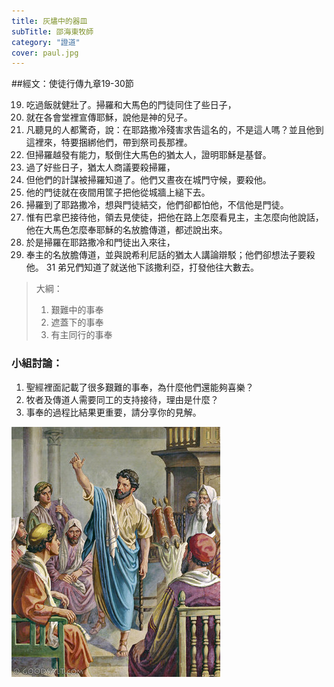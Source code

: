 ```yaml
---
title: 灰燼中的器皿
subTitle: 邵海東牧師
category: "證道"
cover: paul.jpg
---
```

##經文：使徒行傳九章19-30節


19. 吃過飯就健壯了。掃羅和大馬色的門徒同住了些日子，
20. 就在各會堂裡宣傳耶穌，說他是神的兒子。
21. 凡聽見的人都驚奇，說：在耶路撒冷殘害求告這名的，不是這人嗎？並且他到這裡來，特要捆綁他們，帶到祭司長那裡。
22. 但掃羅越發有能力，駁倒住大馬色的猶太人，證明耶穌是基督。
23. 過了好些日子，猶太人商議要殺掃羅，
24. 但他們的計謀被掃羅知道了。他們又晝夜在城門守候，要殺他。
25. 他的門徒就在夜間用筐子把他從城牆上縋下去。
26. 掃羅到了耶路撒冷，想與門徒結交，他們卻都怕他，不信他是門徒。
27. 惟有巴拿巴接待他，領去見使徒，把他在路上怎麼看見主，主怎麼向他說話，他在大馬色怎麼奉耶穌的名放膽傳道，都述說出來。
28. 於是掃羅在耶路撒冷和門徒出入來往，
30. 奉主的名放膽傳道，並與說希利尼話的猶太人講論辯駁；他們卻想法子要殺他。
31  弟兄們知道了就送他下該撒利亞，打發他往大數去。


> 大綱：
>1. 艱難中的事奉
>2. 遮蓋下的事奉
>3. 有主同行的事奉


### 小組討論：
1. 聖經裡面記載了很多艱難的事奉，為什麼他們還能夠喜樂？
2. 牧者及傳道人需要同工的支持接待，理由是什麼？
3. 事奉的過程比結果更重要，請分享你的見解。


![](./paul.jpg)






